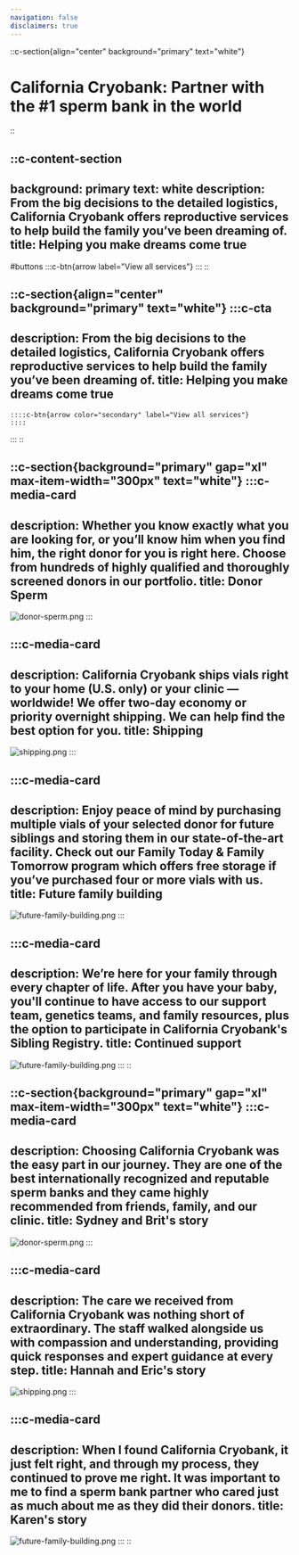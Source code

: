 ```yaml
---
navigation: false
disclaimers: true
---
```


::c-section{align="center" background="primary" text="white"}
# California Cryobank: Partner with the #1 sperm bank in the world
::

::c-content-section
---
background: primary
text: white
description: From the big decisions to the detailed logistics, California
  Cryobank offers reproductive services to help build the family you’ve been
  dreaming of.
title: Helping you make dreams come true
---
#buttons
  :::c-btn{arrow label="View all services"}
  :::
::

::c-section{align="center" background="primary" text="white"}
  :::c-cta
  ---
  description: From the big decisions to the detailed logistics, California
    Cryobank offers reproductive services to help build the family you’ve been
    dreaming of.
  title: Helping you make dreams come true
  ---
    ::::c-btn{arrow color="secondary" label="View all services"}
    ::::
  :::
::

::c-section{background="primary" gap="xl" max-item-width="300px" text="white"}
  :::c-media-card
  ---
  description: Whether you know exactly what you are looking for, or you’ll know
    him when you find him, the right donor for you is right here. Choose from
    hundreds of highly qualified and thoroughly screened donors in our portfolio.
  title: Donor Sperm
  ---
  ![donor-sperm.png](/images/donor-sperm.png)
  :::

  :::c-media-card
  ---
  description: California Cryobank ships vials right to your home (U.S. only) or
    your clinic — worldwide! We offer two-day economy or priority overnight
    shipping. We can help find the best option for you.
  title: Shipping
  ---
  ![shipping.png](/images/shipping.png)
  :::

  :::c-media-card
  ---
  description: Enjoy peace of mind by purchasing multiple vials of your selected
    donor for future siblings and storing them in our state-of-the-art facility.
    Check out our Family Today & Family Tomorrow program which offers free storage
    if you’ve purchased four or more vials with us.
  title: Future family building
  ---
  ![future-family-building.png](/images/future-family-building.png)
  :::

  :::c-media-card
  ---
  description: We’re here for your family through every chapter of life. After you
    have your baby, you'll continue to have access to our support team, genetics
    teams, and family resources, plus the option to participate in  California
    Cryobank's Sibling Registry.
  title: Continued support
  ---
  ![future-family-building.png](/images/continued-support.png)
  :::
::

::c-section{background="primary" gap="xl" max-item-width="300px" text="white"}
  :::c-media-card
  ---
  description: Choosing California Cryobank was the easy part in our journey. They
    are one of the best internationally recognized and reputable sperm banks and
    they came highly recommended from friends, family, and our clinic.
  title: Sydney and Brit's story
  ---
  ![donor-sperm.png](/images/sydney-brits-story.webp)
  :::

  :::c-media-card
  ---
  description: The care we received from California Cryobank was nothing short of
    extraordinary. The staff walked alongside us with compassion and
    understanding, providing quick responses and expert guidance at every step.
  title: Hannah and Eric's story
  ---
  ![shipping.png](/images/hanna-erics-story.webp)
  :::

  :::c-media-card
  ---
  description: When I found California Cryobank, it just felt right, and through
    my process, they continued to prove me right. It was important to me to find a
    sperm bank partner who cared just as much about me as they did their donors.
  title: Karen's story
  ---
  ![future-family-building.png](/images/karens-story.webp)
  :::
::
